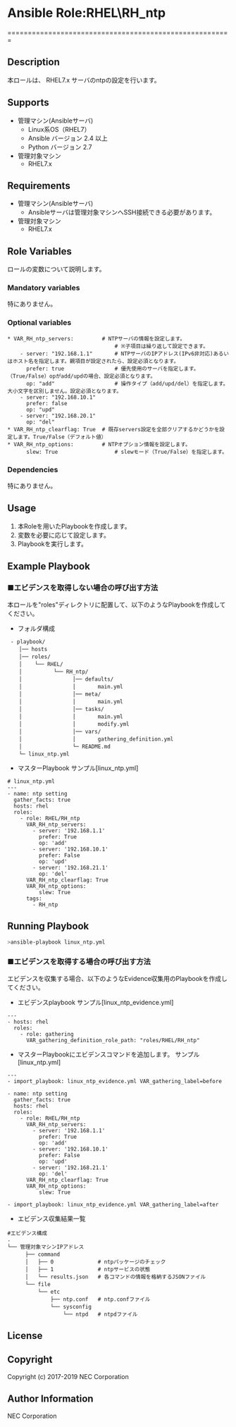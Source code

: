 # Ansible Role:RHEL\RH\_ntp
=======================================================

## Description
本ロールは、 RHEL7.x サーバのntpの設定を行います。  

## Supports
- 管理マシン(Ansibleサーバ)
  * Linux系OS（RHEL7）
  * Ansible バージョン 2.4 以上
  * Python バージョン 2.7
- 管理対象マシン
  * RHEL7.x

## Requirements
- 管理マシン(Ansibleサーバ)
  * Ansibleサーバは管理対象マシンへSSH接続できる必要があります。
- 管理対象マシン
  * RHEL7.x

## Role Variables
ロールの変数について説明します。

### Mandatory variables

特にありません。

### Optional variables  

~~~
* VAR_RH_ntp_servers:         # NTPサーバの情報を設定します。
                                  # ※子項目は繰り返して設定できます。
    - server: "192.168.1.1"       # NTPサーバのIPアドレス(IPv6非対応)あるいはホスト名を指定します。親項目が設定されたら、設定必須となります。
      prefer: true                # 優先使用のサーバを指定します。（True/False）opがadd/updの場合、設定必須となります。
      op: "add"                   # 操作タイプ（add/upd/del）を指定します。大小文字を区別しません。設定必須となります。
    - server: "192.168.10.1"
      prefer: false
      op: "upd"
    - server: "192.168.20.1"
      op: "del"
* VAR_RH_ntp_clearflag: True  # 既存servers設定を全部クリアするかどうかを設定します。True/False（デフォルト値）
* VAR_RH_ntp_options:         # NTPオプション情報を設定します。
      slew: True                  # slewモード（True/False）を指定します。
~~~

### Dependencies  

特にありません。

## Usage  

1. 本Roleを用いたPlaybookを作成します。
2. 変数を必要に応じて設定します。
3. Playbookを実行します。

## Example Playbook

### ■エビデンスを取得しない場合の呼び出す方法

本ロールを"roles"ディレクトリに配置して、以下のようなPlaybookを作成してください。

- フォルダ構成  

~~~
 - playbook/
　  │── hosts
　  │── roles/
　  │    └── RHEL/
　  │          └── RH_ntp/
　  │                │── defaults/
　  │                │       main.yml
　  │                │── meta/
　  │                │       main.yml
　  │                │── tasks/
　  │                │       main.yml
　  │                │       modify.yml
　  │                │── vars/
　  │                │       gathering_definition.yml
　  │                └─ README.md
　  └─ linux_ntp.yml
~~~

- マスターPlaybook サンプル[linux\_ntp.yml]

~~~
# linux_ntp.yml
---
- name: ntp setting
  gather_facts: true
  hosts: rhel
  roles:  
    - role: RHEL/RH_ntp
      VAR_RH_ntp_servers:
        - server: '192.168.1.1'
          prefer: True
          op: 'add'
        - server: '192.168.10.1'
          prefer: False
          op: 'upd'
        - server: '192.168.21.1'
          op: 'del'
      VAR_RH_ntp_clearflag: True
      VAR_RH_ntp_options:
          slew: True
      tags:
        - RH_ntp
~~~

## Running Playbook

~~~sh
>ansible-playbook linux_ntp.yml
~~~

### ■エビデンスを取得する場合の呼び出す方法

エビデンスを収集する場合、以下のようなEvidence収集用のPlaybookを作成してください。  

- エビデンスplaybook サンプル[linux\_ntp\_evidence.yml]

~~~
---
- hosts: rhel
  roles:
    - role: gathering
      VAR_gathering_definition_role_path: "roles/RHEL/RH_ntp"
~~~

- マスターPlaybookにエビデンスコマンドを追加します。 サンプル[linux_ntp.yml]

~~~
---
- import_playbook: linux_ntp_evidence.yml VAR_gathering_label=before

- name: ntp setting
  gather_facts: true
  hosts: rhel
  roles:  
    - role: RHEL/RH_ntp
      VAR_RH_ntp_servers:
        - server: '192.168.1.1'
          prefer: True
          op: 'add'
        - server: '192.168.10.1'
          prefer: False
          op: 'upd'
        - server: '192.168.21.1'
          op: 'del'
      VAR_RH_ntp_clearflag: True
      VAR_RH_ntp_options:
          slew: True

- import_playbook: linux_ntp_evidence.yml VAR_gathering_label=after
~~~

- エビデンス収集結果一覧

~~~
#エビデンス構成
.
└── 管理対象マシンIPアドレス
　    ├── command
　    │   ├── 0              # ntpパッケージのチェック
　    │   ├── 1              # ntpサービスの状態
　    │   └── results.json   # 各コマンドの情報を格納するJSONファイル
　    └── file
　        └── etc
　            ├── ntp.conf   # ntp.confファイル
　            └── sysconfig
　                └── ntpd   # ntpdファイル
~~~

## License

## Copyright

Copyright (c) 2017-2019 NEC Corporation

## Author Information

NEC Corporation
